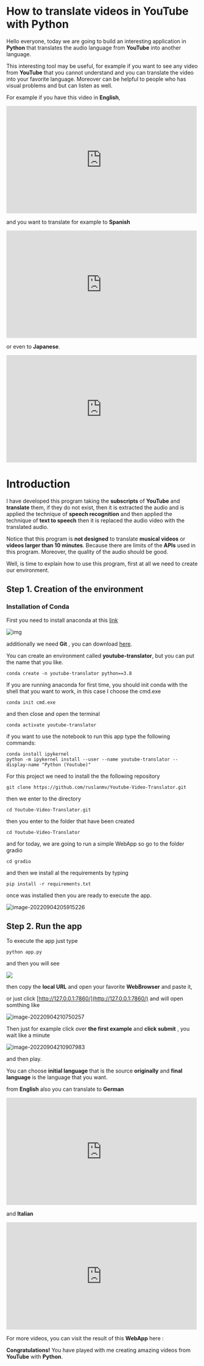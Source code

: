 # How to translate videos in YouTube with Python

Hello everyone, today we are going to build an interesting application in **Python** that translates the audio language from **YouTube**  into another language.

This interesting tool may be useful, for example if you want to see any video from **YouTube**  that you cannot understand and you can translate the video into your favorite language. Moreover can be helpful to people who has visual problems and but can listen as well.



For example if you have this video in **English**, 

<iframe src="https://player.vimeo.com/video/746346327?h=e96b96f665&amp;badge=0&amp;autopause=0&amp;player_id=0&amp;app_id=58479" width="500" height="281" frameborder="0" allow="autoplay; fullscreen; picture-in-picture" allowfullscreen title="Youtube Video Translator - English ( Original)"></iframe>

and you want to translate for example to **Spanish** 

<iframe src="https://player.vimeo.com/video/746346348?h=0952bb6849&amp;badge=0&amp;autopause=0&amp;player_id=0&amp;app_id=58479" width="500" height="281" frameborder="0" allow="autoplay; fullscreen; picture-in-picture" allowfullscreen title="Youtube Video Translator -  Video translated to Spanish"></iframe>



or even to **Japanese**.

<iframe src="https://player.vimeo.com/video/746346369?h=392d2d8750&amp;title=0&amp;byline=0&amp;portrait=0&amp;speed=0&amp;badge=0&amp;autopause=0&amp;player_id=0&amp;app_id=58479" width="500" height="281" frameborder="0" allow="autoplay; fullscreen; picture-in-picture" allowfullscreen title="Youtube Video Translator -  Video translated to Japanse"></iframe>



# Introduction 

I have developed this program taking the **subscripts** of **YouTube** and **translate** them, if they do not exist, then it is extracted the audio and is  applied the technique of  **speech recognition** and then applied the technique of  **text to speech**  then  it is replaced the audio video with the translated audio.

Notice that this program is **not designed** to translate **musical videos** or **videos larger than 10 minutes**. Because there are limits of the **APIs** used in this program.  Moreover, the quality of the audio should be good.

Well, is time to explain how to use this program, first at all we need to create our environment.

## Step 1. Creation of the environment

### Installation of Conda

First you need to install anaconda at this [link](https://www.anaconda.com/products/individual)

![img](assets/images/posts/README/1.jpg)

additionally we need **Git** , you can download [here](https://git-scm.com/downloads).

You can create an environment called **youtube-translator**, but you can put the name that you like.

```
conda create -n youtube-translator python==3.8
```

If you are running anaconda for first time, you should init conda with the shell that you want to work, in this case I choose the cmd.exe

```
conda init cmd.exe
```

and then close and open the terminal

```
conda activate youtube-translator
```

if you want to use the notebook to run this app  type the following commands:

```
conda install ipykernel
python -m ipykernel install --user --name youtube-translator --display-name "Python (Youtube)"
```

For this project we need to install the the following repository

```
git clone https://github.com/ruslanmv/Youtube-Video-Translator.git
```

then we enter to the directory

```
cd Youtube-Video-Translator.git
```

then you enter to the folder that have been created

```
cd Youtube-Video-Translator
```

and for today, we  are going to run a simple WebApp so go to the folder gradio

```
cd gradio
```

and then we install al the requirements by typing

```
pip install -r requirements.txt
```

once was installed  then you are ready to execute the app.

![image-20220904205915226](assets/images/posts/README/image-20220904205915226.png)

## Step 2.  Run the app



To execute the app just type

```
python app.py
```

and then  you will see

![](assets/images/posts/README/run.jpg)

then copy the **local URL** and open your favorite **WebBrowser** and paste it,  

or just click  [http://127.0.0.1:7860/](http://127.0.0.1:7860/) and will open somthing like

![image-20220904210750257](assets/images/posts/README/image-20220904210750257.png)



Then just for example click over **the first example** and **click submit** , you wait like a minute



![image-20220904210907983](assets/images/posts/README/image-20220904210907983.png)

and then play.

You can  choose **initial language** that  is the source **originally** and **final language** is the language that you want.



from **English** also you can translate to **German**

<iframe src="https://player.vimeo.com/video/746346337?h=757bf0bf74&amp;badge=0&amp;autopause=0&amp;player_id=0&amp;app_id=58479" width="500" height="281" frameborder="0" allow="autoplay; fullscreen; picture-in-picture" allowfullscreen title="Youtube Video Translator -  Video translated to German"></iframe>

and **Italian**

<iframe src="https://player.vimeo.com/video/746346357?h=7966a7a290&amp;title=0&amp;byline=0&amp;portrait=0&amp;speed=0&amp;badge=0&amp;autopause=0&amp;player_id=0&amp;app_id=58479" width="500" height="281" frameborder="0" allow="autoplay; fullscreen; picture-in-picture" allowfullscreen title="Youtube Video Translator -  Video translated to Italian"></iframe>



For more videos, you can visit the result of this **WebApp** here :



**Congratulations!**  You have played with me creating amazing videos from **YouTube** with **Python**.
